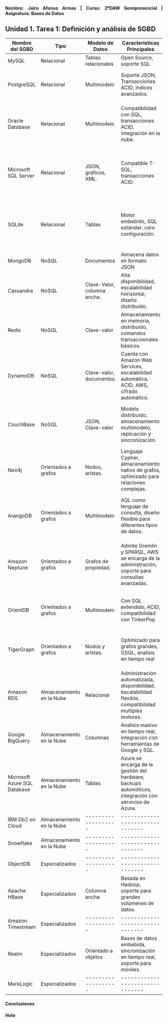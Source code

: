 <div align="justify">

#### **Nombre: Jairo Afonso Armas | Curso: 2ºDAW Semipresencial | Asignatura: Bases de Datos** 

## **Unidad 1. Tarea 1: Definición y análisis de SGBD**

| **Nombre del SGBD** | **Tipo** |**Modelo de Datos**|**Caracteristicas Principales**|**Ventajas**|**Limitaciones**|**Casos de uso**|
|-------------------|--------|-------------------|-------------------------------|------------|----------------|----------------|
|MySQL|Relacional|Tablas relacionales|Open Source, soporte SQL|Facil de usar, escalable.|Menor soporte a NoSQL.|Aplicaciones web.|
|PostgreSQL|Relacional|Multimodelo|Soporte JSON, Transacciones ACID, índices avanzados.|Potencia, estabilidad, posibilidad de consultas complejas.|Curva de aprendizaje pronunciada, configuración inicial compleja.|Análisis de datos, apps empresariales, sistemas geoespaciales.|
|Oracle Database|Relacional|Multimodelo|Compatibilidad con SQL, transacciones ACID, integración en la nube.|Escalabilidad, seguridad, rendimiento optimizado, ecosistema oracle.|Coste elevado y complejidad para su configuración.|Sistema de planificacion de recursos empresariales, relaciones con clienetes, Big Data...|
|Microsoft SQL Server|Relacional|JSON, gráficos, XML.|Compatible T-SQL, transacciones ACID.|Integración nativa con ecosistema Microsoft, fácil de usar, seguridad robusta.|Coste y dependencia de Microsoft, menor flexibilidad multimodelo.|Aplicaciones empresariales, almacenamiento de datos, proyectos con arquitectura hibrida en la nube con Azure.|
|SQLite|Relacional|Tablas|Motor embebido, SQL estándar, cero configuración.|Lígero y rápido, simplicidad, autocontenido, multiplataforma.|No es adecuado para grandes entornos, tamaño limitado, menos funcionalidades avanzadas y tipado débil.|Apps móviles o de escritorio, prototipos o desarrollo inicial.|
|MongoDB|NoSQL|Documentos|Almacena datos en formato JSON|Flexible, escalabilidad horizontal|Menos eficiente en consultas complejas|Big Data, aplicaciones móviles|
|Cassandra|NoSQL|Clave-Valor, columna ancha.|Alta disponibilidad, escalabilidad horizontal, diseño distribuido.|Escalabilidad, sin punto único de falla.|No es ideal para datos relacionales y consultas complejas.|RRSS, Sistemas de IoT, servicios de mensajería.|
|Redis|NoSQL|Clave-valor|Almacenamiento en memoria, distribuido, comandos transaccionales básicos.|Velocidad, versatilidad, simplicidad y comunidad.|Dependiente de la memoria, falta de soporte ACID, gestión de la seguridad.|Caché, colas y mensajería, juegos y sistemas en línea.|
|DynamoDB|NoSQL|Clave-valor, documentos.|Cuenta con Amazon Web Services, escalabilidad automática, ACID, AWS, cifrado automático.|Escalabilidad, disponibilidad, administración cero, modelo de costo basado en uso.|Modelo de datos limitado, curva de aprendizaje, más limitado que SQL.|Apps web y móviles, sistemas IoT, gestión de usuarios, catalogos y carritos de compra.|
|CouchBase|NoSQL|JSON, Clave-valor|Modelo distribuido, almacenamiento multimodelo, replicación y sincronización.|SQL para JSON con N1QL, sincronización centrada en memoria, alta disponibilidad nativa|Costo elevado, complejo por N1QL, menor comunidad. |Apps móviles y desconectadas, sistemas de comercio electrónico, sistemas IoT.|
|Neo4j|Orientados a grafos|Nodos, aristas.|Lenguaje Cypher, almacenamiento nativo de grafos, optimizado para relaciones complejas.|Manejo eficiente de datos conectados, consultas rápidas.|Menor rendimiento en operaciones no relacionadas con grafos.|Análisis de RRSS, motores de recomendación, detección de fraudes.|
|ArangoDB|Orientados a grafos|Multimodelo|AQL como lenguaje de consulta, diseño flexible para diferentes tipos de datos.|Versatilidad y soporte para múltiples modelos en una única BBDD.|Menor especialización en cada modelo comparados con soluciones dedicadas.|Apps con múltiples paradigmas, analisis RRSS, almacenamiento datos estructurados.|
|Amazon Neptune|Orientados a grafos|Grafos de propiedad.|Admite Gremlin y SPARQL, AWS se encarga de la administración, soporte para consultas avanzadas.|Múltiples modelos de grafos, optimizado, escalabilidad y rendimiento, AWS, seguridad robusta.|Dependencia de AWS, coste, no soporta Cypher, menor flexibilidad que otros entornos híbridos.|Sistemas de recomendación, RRSS, detección de fraudes.|
|OrientDB|Orientados a grafos|Multimodelo|Con SQL extendido, ACID, compatibilidad con TinkerPop|Multimodelo en una sola base, SQL enriquecido, redimiento, open source.|Compleja en su configuración, menor comunidad, sobrecarga de funcionalidades.|Sistemas de recomendación, RRSS, IoT y analisis de eventos.|
|TigerGraph|Orientados a grafos|Nodos y aristas.|Optimizado para grafos grandes, GSQL, analisis en tiempo real|Grafos a gran escala, arquitectura distribuida, seguridad avanzada.|Compleja confiuraciñon si no conoces SQL, coste y menor comunidad.|RRSS, sistema de recomendación, antifraudes, analisis de redes y rutas.|
|Amazon RDS|Almacenamiento en la Nube|Relacional|Administración automatizada, disponibilidad, escalabilidad flexible, compatibilidad multiples motores.|Alta fiabilidad y soporte nativo en la nube.|Coste relativamente alto, menor personalización frente a opcines locales.|Apps empresariales y web, analisis de datos.|
|Google BigQuery|Almacenamiento en la Nube|Columnas|Analisis masivo en tiempo real, integración con herramientas de Google y SQL.|Velocidad de analisis de datos masivos|Dependencia de Google Cloud, coste de almacenamiento y consulta.|Big Data, analisis tiempo real, aprendizaje automático.|
|Microsoft Azure SQL Database|Almacenamiento en la Nube|Tablas|Azure se encarga de la gestión del hardware, backups automóticos, integración con servicios de Azure.|Gestión simplificada, disponibilidad y recuperación ante errores, seguridad nivel empresarial, ecosistema Azure.|Dependencia de Azure, coste, limitaciones de personalización, rendimiento variable en cargas pesadas.|Apps empresaruales, web y moviles, analisis de datos, e-commerce|
|IBM Db2 on Cloud|Almacenamiento en la Nube|-------------------|-------------------------------|------------|----------------|----------------|
|Snowflake|Almacenamiento en la Nube|-------------------|-------------------------------|------------|----------------|----------------|
|ObjectDB|Especializados|-------------------|-------------------------------|------------|----------------|----------------|
|Apache HBase|Especializados|Columna ancha|Basada en Hadoop, soporte para grandes volúmenes de datos.|Escalabilidad masiva, integración nativa con Hadoop.|Complejo de configurar y operar para principiantes.|Big Data, almacenamiento masivo, sistema de archivos distribuidos.|
|Amazon Timestream|Especializados|-------------------|-------------------------------|------------|----------------|----------------|
|Realm|Especializados|Orientado a objetos|Bases de datos embebida, sincronización en tiempo real, soporte para móviles.|Ligera, rápida, sincronización en tiempo real.|Enfocada solo en plataformas móviles|Aplicaciones de móviles y en tiempo real.|
|MarkLogic|Especializados|-------------------|-------------------------------|------------|----------------|----------------|

#### **Conclusiones**
##### **Hola**

</div>